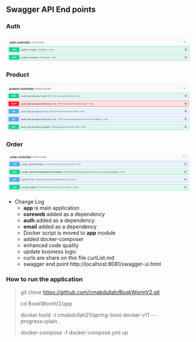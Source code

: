 
## Swagger API End points

### Auth
![Alt-Text](images/auth.png)

### Product
![Alt-Text](images/product.png)

### Order
![Alt-Text](images/order.png)

+ Change Log
  - **app** is main application
  - **coreweb** added as a dependency
  - **auth** added as a dependency
  - **email** added as a dependency
  - Docker script is moved to **app** module
  - added docker-composer
  - enhanced code quality
  - update business logic
  - curls are share on this file curlList.md
  - swagger end point http://localhost:8081/swagger-ui.html

### How to run the application
> git clone https://github.com/cmabdullah/BookWormV2.git
> 
> cd BookWormV2/app
> 
> docker build -t cmabdullah21/spring-boot-docker-v11 --progress=plain .
> 
> docker-compose -f docker-compose.yml up
> 
> 

